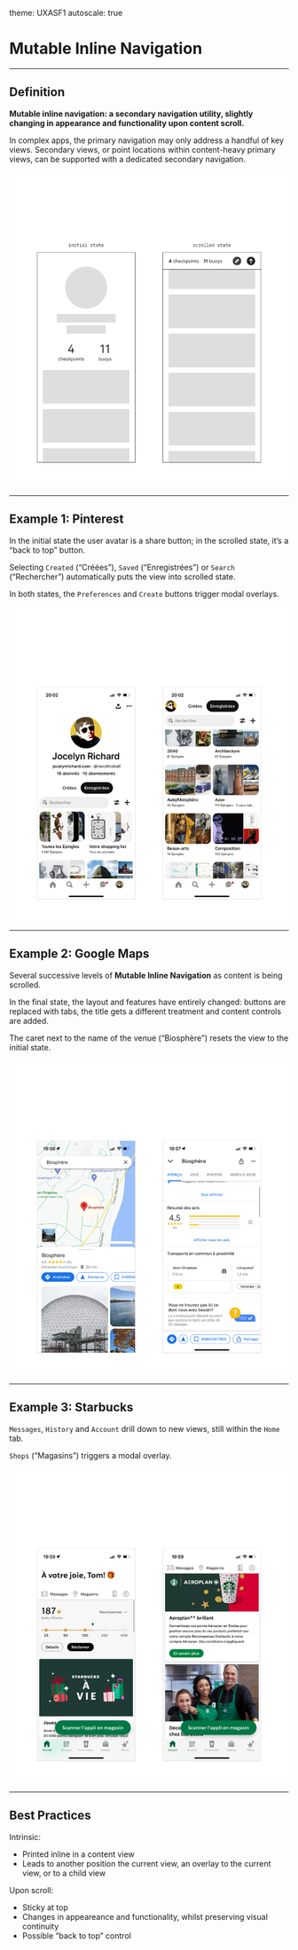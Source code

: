 theme: UXASF1
autoscale: true

# Mutable Inline Navigation

<!-- Malleable header-->

---

## Definition

**Mutable inline navigation:
a secondary navigation utility,
slightly changing in appearance and functionality upon content scroll.**

<!-- **A secondary navigation device,
swapping one preset version for another upon content scroll.** -->

In complex apps, the primary navigation may only address a handful of key views.
Secondary views, or point locations within content-heavy primary views, can be supported with a dedicated secondary navigation.

![right](assets/pattern@2x.png)

---

## Example 1: Pinterest

In the initial state the user avatar is a share button; in the scrolled state, it’s a “back to top” button.

Selecting `Created` (“Créées”), `Saved` (“Enregistrées”) or `Search` (“Rechercher”) automatically puts the view into scrolled state.

In both states, the `Preferences` and `Create` buttons trigger modal overlays.

![right](assets/example-pinterest@2x.png)

---

## Example 2: Google Maps

Several successive levels of **Mutable Inline Navigation** as content is being scrolled.

In the final state, the layout and features have entirely changed: buttons are replaced with tabs, the title gets a different treatment and content controls are added.

The caret next to the name of the venue (“Biosphère”) resets the view to the initial state.

![right](assets/example-google-maps@2x.png)

---

## Example 3: Starbucks

`Messages`, `History` and `Account` drill down to new views, still within the `Home` tab.

`Shops` (“Magasins”) triggers a modal overlay.

![right](assets/example-starbucks@2x.png)

<!-- thats just a sticky scroll -->

---

## Best Practices

Intrinsic:

- Printed inline in a content view
- Leads to another position the current view, an overlay to the current view, or to a child view

Upon scroll:

- Sticky at top
- Changes in appeareance and functionality, whilst preserving visual continuity
- Possible “back to top” control
